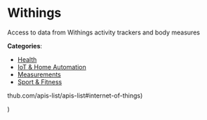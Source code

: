# Withings


Access to data from Withings activity trackers and body measures



**Categories**:
- [Health](https://github.com/apis-list/apis-list#health)
- [IoT & Home Automation](https://github.com/apis-list/apis-list#iot-and-home-automation)
- [Measurements](https://github.com/apis-list/apis-list#measurements)
- [Sport & Fitness](https://github.com/apis-list/apis-list#sport-and-fitness)



thub.com/apis-list/apis-list#internet-of-things)



)



